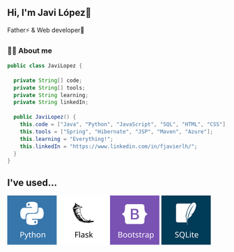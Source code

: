 
## Hi, I'm Javi López👋
Father⚡ & Web developer🚀

### 👦🏻 About me 
```java
public class JaviLopez {

  private String[] code;
  private String[] tools;
  private String learning;
  private String linkedIn;
  
  public JaviLopez() {
    this.code = ["Java", "Python", "JavaScript", "SQL", "HTML", "CSS"];
    this.tools = ["Spring", "Hibernate", "JSP", "Maven", "Azure"];
    this.learning = "Everything!";
    this.linkedIn = "https://www.linkedin.com/in/fjavierlh/";
  }
}
```

## I've used...
![Python](img/python.svg)
![Flask](img/flask.svg)
![Bootstrap](img/bootstrap.svg)
![SQLite](img/sqlite.svg)